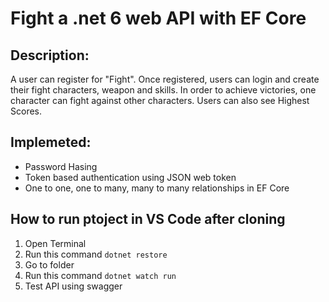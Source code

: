 # Fight a .net 6 web API with EF Core

## Description:
A user can register for "Fight". Once registered, users can login and create their fight characters, weapon and skills. In order to achieve victories, one character can fight against other characters. Users can also see Highest Scores.

## Implemeted:
* Password Hasing
* Token based authentication using JSON web token
* One to one, one to many, many to many relationships in EF Core

## How to run ptoject in VS Code after cloning
1. Open Terminal
2. Run this command ``dotnet restore``
3. Go to folder
4. Run this command ``dotnet watch run``
5. Test API using swagger
